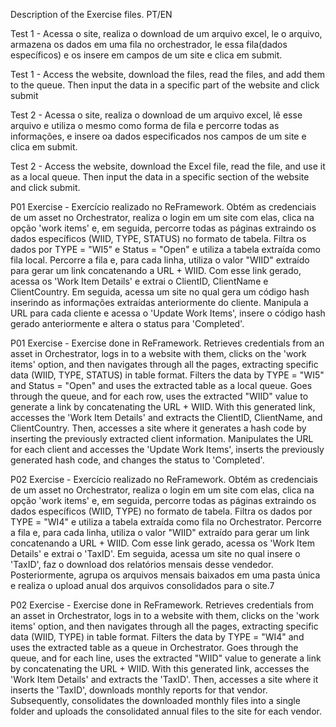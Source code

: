 Description of the Exercise files. PT/EN

Test 1 - Acessa o site, realiza o download de um arquivo excel, le o arquivo, armazena os dados em uma fila no orchestrador, le essa fila(dados específicos) e os insere em campos de um site e clica em submit.

Test 1 - Access the website, download the files, read the files, and add them to the queue. Then input the data in a specific part of the website and click submit

Test 2 - Acessa o site, realiza o download de um arquivo excel, lê esse arquivo e utiliza o mesmo como forma de fila e percorre todas as informações, e insere oa dados especificados nos campos de um site e clica em submit.

Test 2 - Access the website, download the Excel file, read the file, and use it as a local queue. Then input the data in a specific section of the website and click submit.


P01 Exercise - Exercício realizado no ReFramework. Obtém as credenciais de um asset no Orchestrator, realiza o login em um site com elas, clica na opção 'work items' e, em seguida, percorre todas as páginas extraindo os dados específicos (WIID, TYPE, STATUS) no formato de tabela. Filtra os dados por TYPE = "WI5" e Status = "Open" e utiliza a tabela extraída como fila local. Percorre a fila e, para cada linha, utiliza o valor "WIID" extraído para gerar um link concatenando a URL + WIID. Com esse link gerado, acessa os 'Work Item Details' e extrai o ClientID, ClientName e ClientCountry. Em seguida, acessa um site no qual gera um código hash inserindo as informações extraídas anteriormente do cliente. Manipula a URL para cada cliente e acessa o 'Update Work Items', insere o código hash gerado anteriormente e altera o status para 'Completed'.


P01 Exercise - Exercise done in ReFramework. Retrieves credentials from an asset in Orchestrator, logs in to a website with them, clicks on the 'work items' option, and then navigates through all the pages, extracting specific data (WIID, TYPE, STATUS) in table format. Filters the data by TYPE = "WI5" and Status = "Open" and uses the extracted table as a local queue. Goes through the queue, and for each row, uses the extracted "WIID" value to generate a link by concatenating the URL + WIID. With this generated link, accesses the 'Work Item Details' and extracts the ClientID, ClientName, and ClientCountry. Then, accesses a site where it generates a hash code by inserting the previously extracted client information. Manipulates the URL for each client and accesses the 'Update Work Items', inserts the previously generated hash code, and changes the status to 'Completed'.


P02 Exercise - Exercício realizado no ReFramework. Obtém as credenciais de um asset no Orchestrator, realiza o login em um site com elas, clica na opção 'work items' e, em seguida, percorre todas as páginas extraindo os dados específicos (WIID, TYPE) no formato de tabela. Filtra os dados por TYPE = "WI4" e utiliza a tabela extraída como fila no Orchestrator. Percorre a fila e, para cada linha, utiliza o valor "WIID" extraído para gerar um link concatenando a URL + WIID. Com esse link gerado, acessa os 'Work Item Details' e extrai o 'TaxID'. Em seguida, acessa um site no qual insere o 'TaxID', faz o download dos relatórios mensais desse vendedor. Posteriormente, agrupa os arquivos mensais baixados em uma pasta única e realiza o upload anual dos arquivos consolidados para o site.7


P02 Exercise - Exercise done in ReFramework. Retrieves credentials from an asset in Orchestrator, logs in to a website with them, clicks on the 'work items' option, and then navigates through all the pages, extracting specific data (WIID, TYPE) in table format. Filters the data by TYPE = "WI4" and uses the extracted table as a queue in Orchestrator. Goes through the queue, and for each line, uses the extracted "WIID" value to generate a link by concatenating the URL + WIID. With this generated link, accesses the 'Work Item Details' and extracts the 'TaxID'. Then, accesses a site where it inserts the 'TaxID', downloads monthly reports for that vendor. Subsequently, consolidates the downloaded monthly files into a single folder and uploads the consolidated annual files to the site for each vendor.
